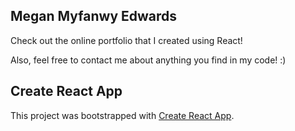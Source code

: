 ## Megan Myfanwy Edwards
Check out the online portfolio that I created using React!

Also, feel free to contact me about anything you find in my code! :)


## Create React App
This project was bootstrapped with [Create React App](https://github.com/facebook/create-react-app).